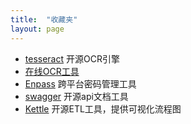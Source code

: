 ```yaml
---
title:  "收藏夹"
layout: page
---
```



- [tesseract](https://github.com/tesseract-ocr/tesseract) 开源OCR引擎
- [在线OCR工具](http://www.onlineocr.net/)
- [Enpass](https://www.enpass.io/) 跨平台密码管理工具
- [swagger](http://swagger.io/) 开源api文档工具
- [Kettle](http://community.pentaho.com/projects/data-integration/) 开源ETL工具，提供可视化流程图
